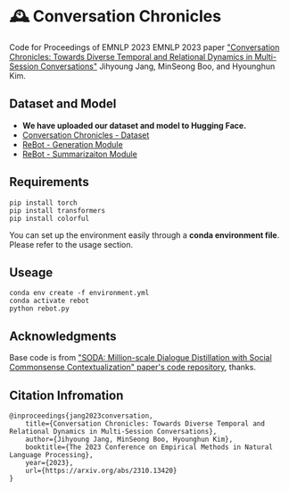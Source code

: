 # 🕰️ Conversation Chronicles

Code for Proceedings of EMNLP 2023 EMNLP 2023 paper ["Conversation Chronicles: Towards Diverse Temporal and Relational Dynamics in Multi-Session Conversations"](https://arxiv.org/abs/2310.13420) Jihyoung Jang, MinSeong Boo, and Hyounghun Kim.

## Dataset and Model
- **We have uploaded our dataset and model to Hugging Face.**
- [Conversation Chronicles - Dataset](https://huggingface.co/datasets/jihyoung/ConversationChronicles)
- [ReBot - Generation Module](https://huggingface.co/jihyoung/rebot-generation)
- [ReBot - Summarizaiton Module](https://huggingface.co/jihyoung/rebot-summarization)

## Requirements 
```Shell
pip install torch
pip install transformers
pip install colorful
```
You can set up the environment easily through a **conda environment file**. Please refer to the usage section.

## Useage
```Shell
conda env create -f environment.yml
conda activate rebot
python rebot.py
```

## Acknowledgments
Base code is from ["SODA: Million-scale Dialogue Distillation with Social Commonsense Contextualization" paper's code repository](https://github.com/skywalker023/sodaverse), thanks.

## Citation Infromation
```
@inproceedings{jang2023conversation,
    title={Conversation Chronicles: Towards Diverse Temporal and Relational Dynamics in Multi-Session Conversations},
    author={Jihyoung Jang, MinSeong Boo, Hyounghun Kim},
    booktitle={The 2023 Conference on Empirical Methods in Natural Language Processing},
    year={2023},
    url={https://arxiv.org/abs/2310.13420}
}
```
